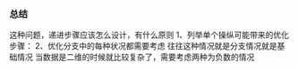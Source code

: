 ### 总结

这种问题，递进步骤应该怎么设计，有什么原则
  1、列举单个操纵可能带来的优化步骤：
  2、优化分支中的每种状况都需要考虑
    往往这种情况就是分支情况就是基础情况
      当数据是二维的时候就比较复杂了，需要考虑两种为负数的情况

